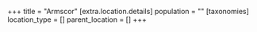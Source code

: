 +++
title = "Armscor"
[extra.location.details]
population = ""
[taxonomies]
location_type = []
parent_location = []
+++

